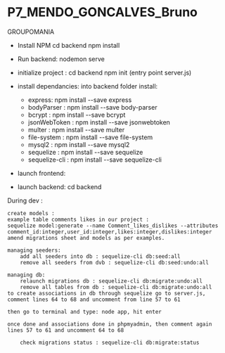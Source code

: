 # P7_MENDO_GONCALVES_Bruno

GROUPOMANIA

- Install NPM
cd backend
npm install

- Run backend:
nodemon serve

- initialize project :
cd backend
npm init (entry point server.js)

- install dependancies:
into backend folder install:

    - express: npm install --save express
    - bodyParser : npm install --save body-parser
    - bcrypt : npm install --save bcrypt
    - jsonWebToken : npm install --save jsonwebtoken
    - multer : npm install --save multer
    - file-system : npm install --save file-system
    - mysql2 : npm install --save mysql2
    - sequelize : npm install --save sequelize
    - sequelize-cli : npm install --save sequelize-cli

- launch frontend: 
<!--  to be determined -->

- launch backend:
    cd backend

During dev :

    create models :
    example table comments likes in our project :
    sequelize model:generate --name Comment_likes_dislikes --attributes comment_id:integer,user_id:integer,likes:integer,dislikes:integer
    amend migrations sheet and models as per examples.

    managing seeders: 
        add all seeders into db : sequelize-cli db:seed:all
        remove all seeders from dvb : sequelize-cli db:seed:undo:all

    managing db:
        relaunch migrations db : sequelize-cli db:migrate:undo:all
        remove all tables from db : sequelize-cli db:migrate:undo:all
    to create associations in db through sequelize go to server.js, comment lines 64 to 68 and uncomment from line 57 to 61

    then go to terminal and type: node app, hit enter
    
    once done and associations done in phpmyadmin, then comment again lines 57 to 61 and uncomment 64 to 68

        check migrations status : sequelize-cli db:migrate:status

    
